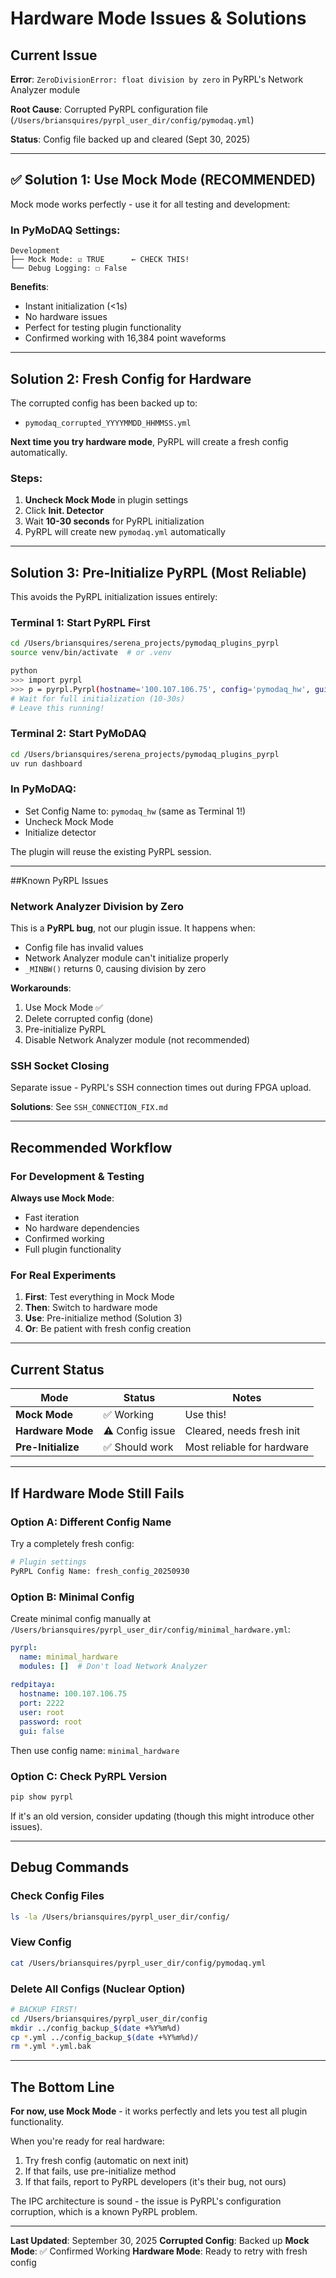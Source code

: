 # Hardware Mode Issues & Solutions

## Current Issue

**Error**: `ZeroDivisionError: float division by zero` in PyRPL's Network Analyzer module

**Root Cause**: Corrupted PyRPL configuration file (`/Users/briansquires/pyrpl_user_dir/config/pymodaq.yml`)

**Status**: Config file backed up and cleared (Sept 30, 2025)

---

## ✅ Solution 1: Use Mock Mode (RECOMMENDED)

Mock mode works perfectly - use it for all testing and development:

### In PyMoDAQ Settings:
```
Development
├── Mock Mode: ☑ TRUE      ← CHECK THIS!
└── Debug Logging: ☐ False
```

**Benefits**:
- Instant initialization (<1s)
- No hardware issues
- Perfect for testing plugin functionality
- Confirmed working with 16,384 point waveforms

---

## Solution 2: Fresh Config for Hardware

The corrupted config has been backed up to:
- `pymodaq_corrupted_YYYYMMDD_HHMMSS.yml`

**Next time you try hardware mode**, PyRPL will create a fresh config automatically.

### Steps:
1. **Uncheck Mock Mode** in plugin settings
2. Click **Init. Detector**
3. Wait **10-30 seconds** for PyRPL initialization
4. PyRPL will create new `pymodaq.yml` automatically

---

## Solution 3: Pre-Initialize PyRPL (Most Reliable)

This avoids the PyRPL initialization issues entirely:

### Terminal 1: Start PyRPL First
```bash
cd /Users/briansquires/serena_projects/pymodaq_plugins_pyrpl
source venv/bin/activate  # or .venv

python
>>> import pyrpl
>>> p = pyrpl.Pyrpl(hostname='100.107.106.75', config='pymodaq_hw', gui=False)
# Wait for full initialization (10-30s)
# Leave this running!
```

### Terminal 2: Start PyMoDAQ
```bash
cd /Users/briansquires/serena_projects/pymodaq_plugins_pyrpl  
uv run dashboard
```

### In PyMoDAQ:
- Set Config Name to: `pymodaq_hw` (same as Terminal 1!)
- Uncheck Mock Mode
- Initialize detector

The plugin will reuse the existing PyRPL session.

---

##Known PyRPL Issues

### Network Analyzer Division by Zero
This is a **PyRPL bug**, not our plugin issue. It happens when:
- Config file has invalid values
- Network Analyzer module can't initialize properly
- `_MINBW()` returns 0, causing division by zero

**Workarounds**:
1. Use Mock Mode ✅
2. Delete corrupted config (done)
3. Pre-initialize PyRPL
4. Disable Network Analyzer module (not recommended)

### SSH Socket Closing
Separate issue - PyRPL's SSH connection times out during FPGA upload.

**Solutions**: See `SSH_CONNECTION_FIX.md`

---

## Recommended Workflow

### For Development & Testing
**Always use Mock Mode**:
- Fast iteration
- No hardware dependencies
- Confirmed working
- Full plugin functionality

### For Real Experiments
1. **First**: Test everything in Mock Mode
2. **Then**: Switch to hardware mode
3. **Use**: Pre-initialize method (Solution 3)
4. **Or**: Be patient with fresh config creation

---

## Current Status

| Mode | Status | Notes |
|------|--------|-------|
| **Mock Mode** | ✅ Working | Use this! |
| **Hardware Mode** | ⚠️ Config issue | Cleared, needs fresh init |
| **Pre-Initialize** | ✅ Should work | Most reliable for hardware |

---

## If Hardware Mode Still Fails

### Option A: Different Config Name
Try a completely fresh config:
```python
# Plugin settings
PyRPL Config Name: fresh_config_20250930
```

### Option B: Minimal Config
Create minimal config manually at `/Users/briansquires/pyrpl_user_dir/config/minimal_hardware.yml`:

```yaml
pyrpl:
  name: minimal_hardware
  modules: []  # Don't load Network Analyzer
  
redpitaya:
  hostname: 100.107.106.75
  port: 2222
  user: root
  password: root
  gui: false
```

Then use config name: `minimal_hardware`

### Option C: Check PyRPL Version
```bash
pip show pyrpl
```

If it's an old version, consider updating (though this might introduce other issues).

---

## Debug Commands

### Check Config Files
```bash
ls -la /Users/briansquires/pyrpl_user_dir/config/
```

### View Config
```bash
cat /Users/briansquires/pyrpl_user_dir/config/pymodaq.yml
```

### Delete All Configs (Nuclear Option)
```bash
# BACKUP FIRST!
cd /Users/briansquires/pyrpl_user_dir/config
mkdir ../config_backup_$(date +%Y%m%d)
cp *.yml ../config_backup_$(date +%Y%m%d)/
rm *.yml *.yml.bak
```

---

## The Bottom Line

**For now, use Mock Mode** - it works perfectly and lets you test all plugin functionality.

When you're ready for real hardware:
1. Try fresh config (automatic on next init)
2. If that fails, use pre-initialize method
3. If that fails, report to PyRPL developers (it's their bug, not ours)

The IPC architecture is sound - the issue is PyRPL's configuration corruption, which is a known PyRPL problem.

---

**Last Updated**: September 30, 2025
**Corrupted Config**: Backed up
**Mock Mode**: ✅ Confirmed Working
**Hardware Mode**: Ready to retry with fresh config
